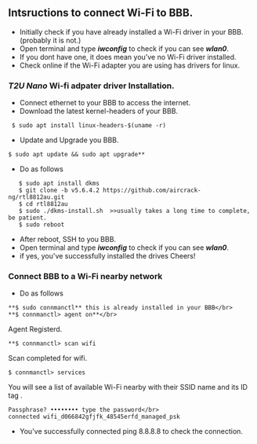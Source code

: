 ## Intsructions to connect Wi-Fi to BBB.
- Initially check if you have already installed a Wi-Fi driver in your BBB. (probably it is not.) </br>
- Open terminal and type ***iwconfig*** to check if you can see ***wlan0***.</br>
- If you dont have one, it does mean you've no Wi-Fi driver installed.
- Check online if the Wi-Fi adapter you are using has drivers for linux.
### ***T2U Nano*** Wi-fi adpater driver Installation.
- Connect ethernet to your BBB to access the internet.
- Download the latest kernel-headers of your BBB.</br>
```
 $ sudo apt install linux-headers-$(uname -r)
```
- Update and Upgrade you BBB.</br>
```
$ sudo apt update && sudo apt upgrade**
```
- Do as follows</br>
```
   $ sudo apt install dkms
   $ git clone -b v5.6.4.2 https://github.com/aircrack-ng/rtl8812au.git
   $ cd rtl8812au
   $ sudo ./dkms-install.sh  >>usually takes a long time to complete, be patient.
   $ sudo reboot
```
- After reboot, SSH to you BBB.
- Open terminal and type ***iwconfig*** to check if you can see ***wlan0***.</br>
- if yes, you've successfully installed the drives Cheers!</br>
### Connect BBB to a Wi-Fi nearby network
- Do as follows </br>
```
**$ sudo connmanctl** this is already installed in your BBB</br>
**$ connmanctl> agent on**</br>
```
Agent Registerd.</br>
```
**$ connmanctl> scan wifi
```
Scan completed for wifi.
```
$ connmanctl> services
```
You will see a list of available Wi-Fi nearby with their SSID name and its ID tag .</br>
```$ connmanctl> connect wifi_d066842gfjfk_48545erfd_managed_psk
Passphrase? •••••••• type the password</br>
connected wifi_d066842gfjfk_48545erfd_managed_psk
```
- You've successfully connected ping 8.8.8.8 to check the connection.
